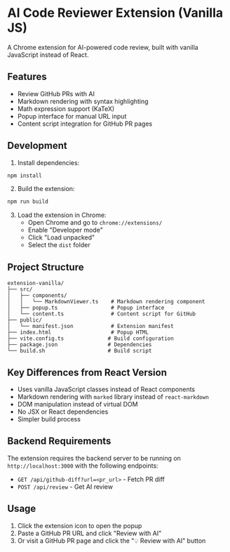 # AI Code Reviewer Extension (Vanilla JS)

A Chrome extension for AI-powered code review, built with vanilla JavaScript instead of React.

## Features

- Review GitHub PRs with AI
- Markdown rendering with syntax highlighting
- Math expression support (KaTeX)
- Popup interface for manual URL input
- Content script integration for GitHub PR pages

## Development

1. Install dependencies:
```bash
npm install
```

2. Build the extension:
```bash
npm run build
```

3. Load the extension in Chrome:
   - Open Chrome and go to `chrome://extensions/`
   - Enable "Developer mode"
   - Click "Load unpacked"
   - Select the `dist` folder

## Project Structure

```
extension-vanilla/
├── src/
│   ├── components/
│   │   └── MarkdownViewer.ts    # Markdown rendering component
│   ├── popup.ts                 # Popup interface
│   └── content.ts               # Content script for GitHub
├── public/
│   └── manifest.json            # Extension manifest
├── index.html                   # Popup HTML
├── vite.config.ts              # Build configuration
├── package.json                # Dependencies
└── build.sh                    # Build script
```

## Key Differences from React Version

- Uses vanilla JavaScript classes instead of React components
- Markdown rendering with `marked` library instead of `react-markdown`
- DOM manipulation instead of virtual DOM
- No JSX or React dependencies
- Simpler build process

## Backend Requirements

The extension requires the backend server to be running on `http://localhost:3000` with the following endpoints:

- `GET /api/github-diff?url=<pr_url>` - Fetch PR diff
- `POST /api/review` - Get AI review

## Usage

1. Click the extension icon to open the popup
2. Paste a GitHub PR URL and click "Review with AI"
3. Or visit a GitHub PR page and click the "💡 Review with AI" button 